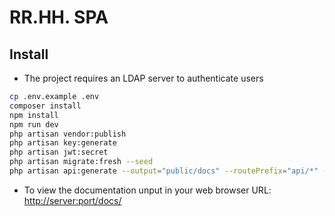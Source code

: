 # RR.HH. SPA

## Install

* The project requires an LDAP server to authenticate users

```sh
cp .env.example .env
composer install
npm install
npm run dev
php artisan vendor:publish
php artisan key:generate
php artisan jwt:secret
php artisan migrate:fresh --seed
php artisan api:generate --output="public/docs" --routePrefix="api/*" --actAsUserId=1
```

* To view the documentation unput in your web browser URL: [http://server:port/docs/](http://localhost:8888/docs/)